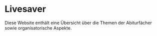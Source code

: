 # Livesaver
Diese Website enthält eine Übersicht über die Themen der Abiturfächer sowie organisatorische Aspekte.
